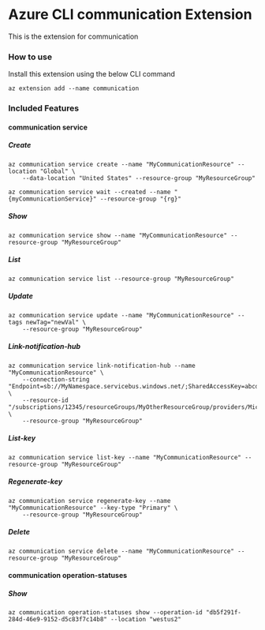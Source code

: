 # Azure CLI communication Extension #
This is the extension for communication

### How to use ###
Install this extension using the below CLI command
```
az extension add --name communication
```

### Included Features ###
#### communication service ####
##### Create #####
```
az communication service create --name "MyCommunicationResource" --location "Global" \
    --data-location "United States" --resource-group "MyResourceGroup"

az communication service wait --created --name "{myCommunicationService}" --resource-group "{rg}"
```
##### Show #####
```
az communication service show --name "MyCommunicationResource" --resource-group "MyResourceGroup"
```
##### List #####
```
az communication service list --resource-group "MyResourceGroup"
```
##### Update #####
```
az communication service update --name "MyCommunicationResource" --tags newTag="newVal" \
    --resource-group "MyResourceGroup"
```
##### Link-notification-hub #####
```
az communication service link-notification-hub --name "MyCommunicationResource" \
    --connection-string "Endpoint=sb://MyNamespace.servicebus.windows.net/;SharedAccessKey=abcd1234" \
    --resource-id "/subscriptions/12345/resourceGroups/MyOtherResourceGroup/providers/Microsoft.NotificationHubs/namespaces/MyNamespace/notificationHubs/MyHub" \
    --resource-group "MyResourceGroup"
```
##### List-key #####
```
az communication service list-key --name "MyCommunicationResource" --resource-group "MyResourceGroup"
```
##### Regenerate-key #####
```
az communication service regenerate-key --name "MyCommunicationResource" --key-type "Primary" \
    --resource-group "MyResourceGroup"
```
##### Delete #####
```
az communication service delete --name "MyCommunicationResource" --resource-group "MyResourceGroup"
```
#### communication operation-statuses ####
##### Show #####
```
az communication operation-statuses show --operation-id "db5f291f-284d-46e9-9152-d5c83f7c14b8" --location "westus2"
```
